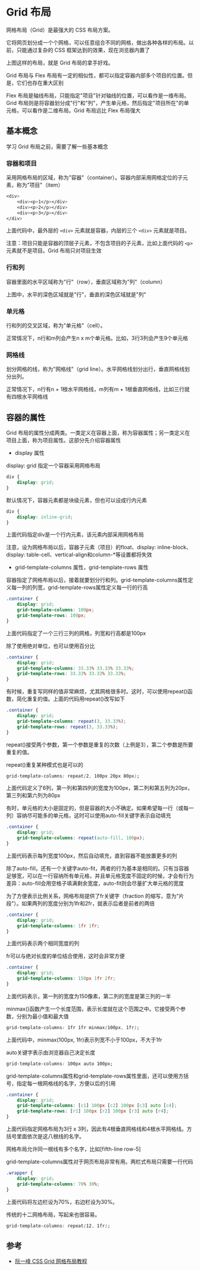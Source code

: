 # Grid 布局

网格布局（Grid）是最强大的 CSS 布局方案。

它将网页划分成一个个网格，可以任意组合不同的网格，做出各种各样的布局。以前，只能通过复杂的 CSS 框架达到的效果，现在浏览器内置了

上图这样的布局，就是 Grid 布局的拿手好戏。

Grid 布局与 Flex 布局有一定的相似性，都可以指定容器内部多个项目的位置。但是，它们也存在重大区别

Flex 布局是轴线布局，只能指定"项目"针对轴线的位置，可以看作是一维布局。Grid 布局则是将容器划分成"行"和"列"，产生单元格，然后指定"项目所在"的单元格，可以看作是二维布局。Grid 布局远比 Flex 布局强大

## 基本概念

学习 Grid 布局之前，需要了解一些基本概念

### 容器和项目

采用网格布局的区域，称为"容器"（container）。容器内部采用网格定位的子元素，称为"项目"（item）

```css
<div>
    <div><p>1</p></div>
    <div><p>2</p></div>
    <div><p>3</p></div>
</div>
```

上面代码中，最外层的 `<div>` 元素就是容器，内层的三个 `<div>` 元素就是项目。

注意：项目只能是容器的顶层子元素，不包含项目的子元素，比如上面代码的 `<p>` 元素就不是项目。Grid 布局只对项目生效

### 行和列

容器里面的水平区域称为"行"（row），垂直区域称为"列"（column）

上图中，水平的深色区域就是"行"，垂直的深色区域就是"列"

### 单元格

行和列的交叉区域，称为"单元格"（cell）。

正常情况下，n行和m列会产生n x m个单元格。比如，3行3列会产生9个单元格

### 网格线

划分网格的线，称为"网格线"（grid line）。水平网格线划分出行，垂直网格线划分出列。

正常情况下，n行有n + 1根水平网格线，m列有m + 1根垂直网格线，比如三行就有四根水平网格线

## 容器的属性

Grid 布局的属性分成两类。一类定义在容器上面，称为容器属性；另一类定义在项目上面，称为项目属性。这部分先介绍容器属性

- display 属性

display: grid 指定一个容器采用网格布局

```css
div {
    display: grid;
}
```

默认情况下，容器元素都是块级元素，但也可以设成行内元素

```css
div {
    display: inline-grid;
}
```

上面代码指定div是一个行内元素，该元素内部采用网格布局

注意，设为网格布局以后，容器子元素（项目）的float、display: inline-block、display: table-cell、vertical-align和column-*等设置都将失效

- grid-template-columns 属性，grid-template-rows 属性

容器指定了网格布局以后，接着就要划分行和列。grid-template-columns属性定义每一列的列宽，grid-template-rows属性定义每一行的行高

```css
.container {
    display: grid;
    grid-template-columns: 100px;
    grid-template-rows: 100px;
}
```

上面代码指定了一个三行三列的网格，列宽和行高都是100px

除了使用绝对单位，也可以使用百分比

```css
.container {
    display: grid;
    grid-template-columns: 33.33% 33.33% 33.33%;
    grid-template-rows: 33.33% 33.33% 33.33%;
}
```

有时候，重复写同样的值非常麻烦，尤其网格很多时。这时，可以使用repeat()函数，简化重复的值。上面的代码用repeat()改写如下

```css
.container {
    display: grid;
    grid-template-columns: repeat(3, 33.33%);
    grid-template-rows: repeat(3, 33.33%);
}
```

repeat()接受两个参数，第一个参数是重复的次数（上例是3），第二个参数是所要重复的值。

repeat()重复某种模式也是可以的

```css
grid-template-columns: repeat(2, 100px 20px 80px);
```

上面代码定义了6列，第一列和第四列的宽度为100px，第二列和第五列为20px，第三列和第六列为80px

有时，单元格的大小是固定的，但是容器的大小不确定。如果希望每一行（或每一列）容纳尽可能多的单元格，这时可以使用auto-fill关键字表示自动填充

```css
.container {
    display: grid;
    grid-template-columns: repeat(auto-fill, 100px);
}
```

上面代码表示每列宽度100px，然后自动填充，直到容器不能放置更多的列

除了auto-fill，还有一个关键字auto-fit，两者的行为基本是相同的。只有当容器足够宽，可以在一行容纳所有单元格，并且单元格宽度不固定的时候，才会有行为差异：auto-fill会用空格子填满剩余宽度，auto-fit则会尽量扩大单元格的宽度

为了方便表示比例关系，网格布局提供了fr关键字（fraction 的缩写，意为"片段"）。如果两列的宽度分别为1fr和2fr，就表示后者是前者的两倍

```css
.container {
    display: grid;
    grid-template-columns: 1fr 1fr;
}
```

上面代码表示两个相同宽度的列

fr可以与绝对长度的单位结合使用，这时会非常方便

```css
.container {
    display: grid;
    grid-template-columns: 150px 1fr 2fr;
}
```

上面代码表示，第一列的宽度为150像素，第二列的宽度是第三列的一半

minmax()函数产生一个长度范围，表示长度就在这个范围之中。它接受两个参数，分别为最小值和最大值

```css
grid-template-columns: 1fr 1fr minmax(100px, 1fr);
```

上面代码中，minmax(100px, 1fr)表示列宽不小于100px，不大于1fr


auto关键字表示由浏览器自己决定长度

```css
grid-template-columns: 100px auto 100px;
```

grid-template-columns属性和grid-template-rows属性里面，还可以使用方括号，指定每一根网格线的名字，方便以后的引用

```css
.container {
    display: grid;
    grid-template-columns: [c1] 100px [c2] 100px [c3] auto [c4];
    grid-template-rows: [r1] 100px [r2] 100px [r3] auto [r4];
}
```

上面代码指定网格布局为3行 x 3列，因此有4根垂直网格线和4根水平网格线。方括号里面依次是这八根线的名字。

网格布局允许同一根线有多个名字，比如[fifth-line row-5]

grid-template-columns属性对于网页布局非常有用。两栏式布局只需要一行代码

```css
.wrapper {
    display: grid;
    grid-template-columns: 70% 30%;
}
```

上面代码将左边栏设为70%，右边栏设为30%。

传统的十二网格布局，写起来也很容易。

```css
grid-template-columns: repeat(12, 1fr);
```

## 参考

- [阮一峰 CSS Grid 网格布局教程](https://www.ruanyifeng.com/blog/2019/03/grid-layout-tutorial.html)
